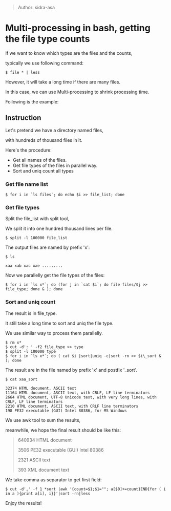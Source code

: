 > Author: sidra-asa

# Multi-processing in bash, getting the file type counts 

If we want to know which types are the files and the counts,<p>
typically we use following command:

    $ file * | less

However, it will take a long time if there are many files.<p>
In this case, we can use Multi-processing to shrink processing time.<p>
Following is the example:

## Instruction

Let's pretend we have a directory named files, <p>
with hundreds of thousand files in it.<p>
Here's the procedure:

* Get all names of the files.
* Get file types of the files in parallel way.
* Sort and uniq count all types

### Get file name list

    $ for i in `ls files`; do echo $i >> file_list; done

### Get file types

Split the file_list with split tool,<p>
We split it into one hundred thousand lines per file. 
    
    $ split -l 100000 file_list

The output files are named by prefix 'x':    

    $ ls
    
    xaa xab xac xae .........

Now we parallelly get the file types of the files: 

    $ for i in `ls x*`; do (for j in `cat $i`; do file files/$j >> file_type; done & ); done

### Sort and uniq count

The result is in file_type.<p>
It still take a long time to sort and uniq the file type.<p>
We use similar way to process them parallelly.
    
    $ rm x*
    $ cut -d': ' -f2 file_type >> type
    $ split -l 100000 type
    $ for i in `ls x*`; do ( cat $i |sort|uniq -c|sort -rn >> $i\_sort & ); done

The result are in the file named by prefix 'x' and postfix '_sort'.<p>

    $ cat xaa_sort
    
    32374 HTML document, ASCII text
    11164 HTML document, ASCII text, with CRLF, LF line terminators
    2664 HTML document, UTF-8 Unicode text, with very long lines, with CRLF, LF line terminators
    2210 HTML document, ASCII text, with CRLF line terminators
    198 PE32 executable (GUI) Intel 80386, for MS Windows

We use awk tool to sum the results,<p>
meanwhile, we hope the final result should be like this:

> 640934  HTML document<p>
> 3506  PE32 executable (GUI) Intel 80386<p>
> 2321  ASCII text<p>
> 393  XML document text

We take comma as separator to get first field:

    $ cut -d',' -f 1 *sort |awk '{count=$1;$1=""; a[$0]+=count}END{for ( i in a ){print a[i], i}}'|sort -rn|less

Enjoy the results!
